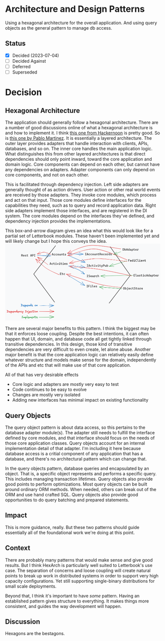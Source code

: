 ﻿# Architecture and Design Patterns

Using a hexagonal architecture for the overall application. And using query objects as the general pattern to manage db access.

## Status

- [x] Decided (2023-07-04)
- [ ] Decided Against
- [ ] Deferred
- [ ] Superseded

# Decision

## Hexagonal Architecture

The application should generally follow a hexagonal architecture. There are a number of good discussions online of what a hexagonal architecture is and how to implement it. I think [this one from Hackernoon](https://hackernoon.com/hexagonal-architecture-introduction-part-i-e51h36id) is pretty good. So is [this one by Pablo Martinez](https://medium.com/ssense-tech/hexagonal-architecture-there-are-always-two-sides-to-every-story-bc0780ed7d9c). It is essentially a layered architecture. The outer layer provides adapters that handle interaction with clients, APIs, databases, and so on. The inner core handles the main application logic. What distinguishes this from other layered architectures is that direct dependencies should only point inward, toward the core application and domain logic. Core components can depend on each other, but cannot have any dependencies on adapters. Adapter components can only depend on core components, and not on each other.

This is facilitated through dependency injection. Left side adapters are generally thought of as action drivers. User action or other real world events are received by those adapters. They invoke core modules, which process and act on that input. Those core modules define interfaces for the capabilities they need, such as to query and record application data. Right side adapters implement those interfaces, and are registered in the DI system. The core modules depend on the interfaces they've defined, and dependency injection provides the implementations.

This box-and-arrow diagram gives an idea what this would look like for a partial set of Letterbook modules. These haven't been implemented yet and will likely change but I hope this conveys the idea.
![hexagonal-architecture.png](hexagonal-architecture.png)

There are several major benefits to this pattern. I think the biggest may be that it enforces loose coupling. Despite the best intentions, it can often happen that UI, domain, and database code all get tightly linked through transitive dependencies. In this design, those kind of transitive dependencies are very difficult to even create, let alone abuse. Another major benefit is that the core application logic can relatively easily define whatever structure and models make sense for the domain, independently of the APIs and etc that will make use of that core application.

All of that has very desirable effects

* Core logic and adapters are mostly very easy to test
* Code continues to be easy to evolve
* Changes are mostly very isolated
* Adding new interfaces has minimal impact on existing functionality

## Query Objects

The query object pattern is about data access, so this pertains to the database adapter module(s). The adapter still needs to fulfill the interface defined by core modules, and that interface should focus on the needs of those core application classes. Query objects account for an internal implementation detail of that adapter. I'm including it here because database access is a critial component of any application that has a database, and there's no architectural pattern which can change that.

In the query objects pattern, database queries and encapsulated by an object. That is, a specific object represents and performs a specific query. This includes managing transaction lifetimes. Query objects also provide good points to perform optimizations. Most query objects can be built around ordinary ORM methods. When needed, others can break out of the ORM and use hand crafted SQL. Query objects also provide good opportunities to do query batching and prepared statements.

## Impact

This is more guidance, really. But these two patterns should guide essentially all of the foundational work we're doing at this point.

## Context

There are probably many patterns that would make sense and give good results. But I think HexArch is particularly well suited to Letterbook's use case. The separation of concerns and loose coupling will create natural points to break up work in distributed systems in order to support very high capacity configurations. Yet still supporting single-binary distributions for small scale deployments. 

Beyond that, I think it's important to have *some* pattern. Having an established pattern gives structure to everything. It makes things more consistent, and guides the way development will happen.


## Discussion

Hexagons are the bestagons.